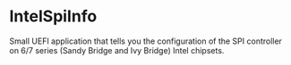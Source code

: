 # IntelSpiInfo
Small UEFI application that tells you the configuration of the SPI
controller on 6/7 series (Sandy Bridge and Ivy Bridge) Intel chipsets.
